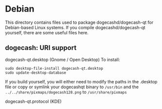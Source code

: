 
Debian
====================
This directory contains files used to package dogecashd/dogecash-qt
for Debian-based Linux systems. If you compile dogecashd/dogecash-qt yourself, there are some useful files here.

## dogecash: URI support ##


dogecash-qt.desktop  (Gnome / Open Desktop)
To install:

	sudo desktop-file-install dogecash-qt.desktop
	sudo update-desktop-database

If you build yourself, you will either need to modify the paths in
the .desktop file or copy or symlink your dogecashqt binary to `/usr/bin`
and the `../../share/pixmaps/dogecash128.png` to `/usr/share/pixmaps`

dogecash-qt.protocol (KDE)

